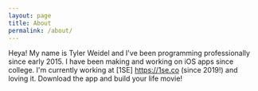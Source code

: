 ```yaml
---
layout: page
title: About
permalink: /about/
---
```


Heya! My name is Tyler Weidel and I've been programming professionally since early 2015. I have been making and working on iOS apps since college. I'm currently working at [1SE] https://1se.co (since 2019!) and loving it. Download the app and build your life movie!